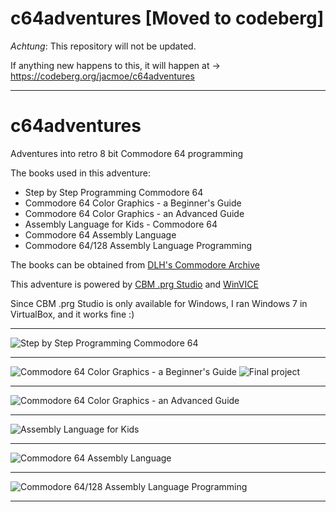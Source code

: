 # c64adventures [Moved to codeberg]

*Achtung*: This repository will not be updated.

If anything new happens to this, it will happen at -> https://codeberg.org/jacmoe/c64adventures

----------------------------------------------------------------------------------

# c64adventures
Adventures into retro 8 bit Commodore 64 programming

The books used in this adventure:

* Step by Step Programming Commodore 64
* Commodore 64 Color Graphics - a Beginner's Guide
* Commodore 64 Color Graphics - an Advanced Guide
* Assembly Language for Kids - Commodore 64
* Commodore 64 Assembly Language
* Commodore 64/128 Assembly Language Programming



The books can be obtained from [DLH's Commodore Archive][bombjack]


This adventure is powered by [CBM .prg Studio][cbmstudio] and [WinVICE][winvice]


Since CBM .prg Studio is only available for Windows, I ran Windows 7 in VirtualBox, and it works fine :)


-----------------------------

![Step by Step Programming Commodore 64][book1n2]

-----------------------------

![Commodore 64 Color Graphics - a Beginner's Guide][cgraphicsb]
![Final project][boat]

-----------------------------

![Commodore 64 Color Graphics - an Advanced Guide][cgraphicsa]

-----------------------------

![Assembly Language for Kids][asm4kids]

-----------------------------

![Commodore 64 Assembly Language][c64asmlang]

-----------------------------

![Commodore 64/128 Assembly Language Programming][c64128asm]

-----------------------------
[book1n2]: https://github.com/jacmoe/c64adventures/raw/master/book1n2.jpg "Step by Step Programming Commodore 64"
[cgraphicsb]: https://github.com/jacmoe/c64adventures/raw/master/cgraphicsb.jpg "Commodore 64 Color Graphics - a Beginner's Guide"
[asm4kids]: https://github.com/jacmoe/c64adventures/raw/master/asm4kids.jpg "Assembly Language for Kids Commodore 64"
[c64asmlang]: https://github.com/jacmoe/c64adventures/raw/master/c64asmlang.jpg "Commodore 64 Assembly Language"
[c64128asm]: https://github.com/jacmoe/c64adventures/raw/master/c64128asm.jpg "Commodore 64/128 Assembly Language Programming"

[boat]: https://github.com/jacmoe/c64adventures/raw/master/C64ColorGraphics/1beginner/boat.png "Final beginner's project"
[cgraphicsa]: https://github.com/jacmoe/c64adventures/raw/master/cgraphicsa.jpg "Commodore 64 Color Graphics - an Advanced Guide"
[bombjack]: http://www.bombjack.org/commodore/books.htm "DLH's Commodore Archive"
[cbmstudio]: http://www.ajordison.co.uk/index.html "CBM .prg Studio"
[winvice]: http://vice-emu.sourceforge.net/windows.html "WINVice"
